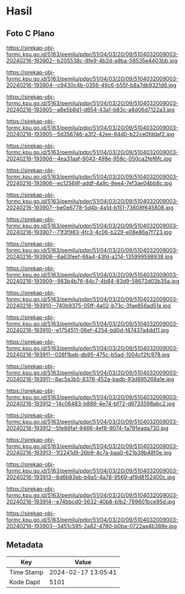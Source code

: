 # Hasil

## Foto C Plano

https://sirekap-obj-formc.kpu.go.id/5163/pemilu/pdpr/51/04/03/20/09/5104032009003-20240216-193902--b205538c-8fe9-4b2d-a9ba-58535e4403bb.jpg

https://sirekap-obj-formc.kpu.go.id/5163/pemilu/pdpr/51/04/03/20/09/5104032009003-20240216-193904--c9430c4b-0356-49c6-b55f-b8a7db9321d6.jpg

https://sirekap-obj-formc.kpu.go.id/5163/pemilu/pdpr/51/04/03/20/09/5104032009003-20240216-193905--a8e5b8d1-d654-43a1-b83c-a8d06d7122a3.jpg

https://sirekap-obj-formc.kpu.go.id/5163/pemilu/pdpr/51/04/03/20/09/5104032009003-20240216-193905--5d356746-a3f2-42ee-84d0-b22ce0fddaf2.jpg

https://sirekap-obj-formc.kpu.go.id/5163/pemilu/pdpr/51/04/03/20/09/5104032009003-20240216-193906--4ea31aaf-9043-498e-958c-050ca2fef6fc.jpg

https://sirekap-obj-formc.kpu.go.id/5163/pemilu/pdpr/51/04/03/20/09/5104032009003-20240216-193906--ec12569f-addf-4a9c-8ee4-7ef3ae04bb8c.jpg

https://sirekap-obj-formc.kpu.go.id/5163/pemilu/pdpr/51/04/03/20/09/5104032009003-20240216-193907--be0e6778-5d4b-4a1d-b151-73608f645808.jpg

https://sirekap-obj-formc.kpu.go.id/5163/pemilu/pdpr/51/04/03/20/09/5104032009003-20240216-193907--71f3f983-4fc3-4c06-b229-e08e86a7f723.jpg

https://sirekap-obj-formc.kpu.go.id/5163/pemilu/pdpr/51/04/03/20/09/5104032009003-20240216-193908--6a63feef-68a4-43fd-a214-135999598938.jpg

https://sirekap-obj-formc.kpu.go.id/5163/pemilu/pdpr/51/04/03/20/09/5104032009003-20240216-193909--983b4b76-84c7-4b84-83d9-58672d03b35a.jpg

https://sirekap-obj-formc.kpu.go.id/5163/pemilu/pdpr/51/04/03/20/09/5104032009003-20240216-193910--740b9375-05ff-4a02-b73c-3fae856ad51e.jpg

https://sirekap-obj-formc.kpu.go.id/5163/pemilu/pdpr/51/04/03/20/09/5104032009003-20240216-193910--e1754511-06ef-4254-bd0d-f47437a4dd11.jpg

https://sirekap-obj-formc.kpu.go.id/5163/pemilu/pdpr/51/04/03/20/09/5104032009003-20240216-193911--026f1beb-db95-475c-b5ad-1004cf2fc978.jpg

https://sirekap-obj-formc.kpu.go.id/5163/pemilu/pdpr/51/04/03/20/09/5104032009003-20240216-193911--8ac5a3b5-8378-452a-badb-93d895268a1e.jpg

https://sirekap-obj-formc.kpu.go.id/5163/pemilu/pdpr/51/04/03/20/09/5104032009003-20240216-193912--14c06483-b886-4e74-bf72-d9733598abc2.jpg

https://sirekap-obj-formc.kpu.go.id/5163/pemilu/pdpr/51/04/03/20/09/5104032009003-20240216-193912--5fe86faf-9466-4ef8-9074-fa791eada730.jpg

https://sirekap-obj-formc.kpu.go.id/5163/pemilu/pdpr/51/04/03/20/09/5104032009003-20240216-193913--1f2241d9-26b9-4c7a-baa0-621b39b48f0e.jpg

https://sirekap-obj-formc.kpu.go.id/5163/pemilu/pdpr/51/04/03/20/09/5104032009003-20240216-193913--8d6b83eb-b6a5-4a78-9569-af9d8152400c.jpg

https://sirekap-obj-formc.kpu.go.id/5163/pemilu/pdpr/51/04/03/20/09/5104032009003-20240216-193914--e74bbcd0-5632-40b8-b1b2-799601bce95d.jpg

https://sirekap-obj-formc.kpu.go.id/5163/pemilu/pdpr/51/04/03/20/09/5104032009003-20240216-193903--3451c595-2a82-4780-b0ba-0722aa4b388e.jpg


## Metadata

| Key        | Value               |
| ---------- | ------------------- |
| Time Stamp | 2024-02-17 13:05:41 |
| Kode Dapil | 5101                |



